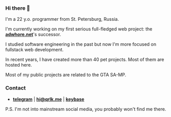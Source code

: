 ### Hi there 👋

I'm a 22 y.o. programmer from St. Petersburg, Russia.

I'm currently working on my first serious full-fledged web project: the **[adwhore.net](https://github.com/qrlk/adwhore.net)**'s successor.

I studied software engineering in the past but now I'm more focused on fullstack web development.

In recent years, I have created more than 40 pet projects. Most of them are hosted here.

Most of my public projects are related to the GTA SA-MP.

### Contact
- **[telegram](https://t.me/qrluke)** | **hi@qrlk.me** | **[keybase](https://keybase.io/qrlk)**

P.S. I'm not into mainstream social media, you probably won't find me there.
